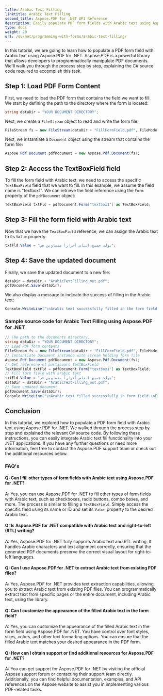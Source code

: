 ```yaml
---
title: Arabic Text Filling
linktitle: Arabic Text Filling
second_title: Aspose.PDF for .NET API Reference
description: Easily populate PDF form fields with Arabic text using Aspose.PDF for .NET.
type: docs
weight: 20
url: /sv/net/programming-with-forms/arabic-text-filling/
---
```

In this tutorial, we are going to learn how to populate a PDF form field with Arabic text using Aspose.PDF for .NET. Aspose.PDF is a powerful library that allows developers to programmatically manipulate PDF documents. We'll walk you through the process step by step, explaining the C# source code required to accomplish this task.

## Step 1: Load PDF Form Content

First, we need to load the PDF form that contains the field we want to fill. We start by defining the path to the directory where the form is located:

```csharp
string dataDir = "YOUR DOCUMENT DIRECTORY";
```

Next, we create a `FileStream` object to read and write the form file:

```csharp
FileStream fs = new FileStream(dataDir + "FillFormField.pdf", FileMode.Open, FileAccess.ReadWrite);
```

Next, we instantiate a `Document` object using the stream that contains the form file:

```csharp
Aspose.Pdf.Document pdfDocument = new Aspose.Pdf.Document(fs);
```

## Step 2: Access the TextBoxField field

To fill the form field with Arabic text, we need to access the specific `TextBoxField` field that we want to fill. In this example, we assume the field name is "textbox1". We can retrieve the field reference using the `Form` property of the `pdfDocument` object:

```csharp
TextBoxField txtFld = pdfDocument.Form["textbox1"] as TextBoxField;
```

## Step 3: Fill the form field with Arabic text

Now that we have the `TextBoxField` reference, we can assign the Arabic text to its `Value` property:

```csharp
txtFld.Value = "يولد جميع الناس أحراراً متساوين في";
```

## Step 4: Save the updated document

Finally, we save the updated document to a new file:

```csharp
dataDir = dataDir + "ArabicTextFilling_out.pdf";
pdfDocument.Save(dataDir);
```

We also display a message to indicate the success of filling in the Arabic text:

```csharp
Console.WriteLine("\nArabic text successfully filled in the form field.\nFile saved in the following location: " + dataDir);
```

### Sample source code for Arabic Text Filling using Aspose.PDF for .NET 
```csharp
// The path to the documents directory.
string dataDir = "YOUR DOCUMENT DIRECTORY";
// Load PDF form contents
FileStream fs = new FileStream(dataDir + "FillFormField.pdf", FileMode.Open, FileAccess.ReadWrite);
// Instantiate Document instance with stream holding form file
Aspose.Pdf.Document pdfDocument = new Aspose.Pdf.Document(fs);
// Get referecne of particuarl TextBoxField
TextBoxField txtFld = pdfDocument.Form["textbox1"] as TextBoxField;
// Fill form field with arabic text
txtFld.Value = "يولد جميع الناس أحراراً متساوين في";
dataDir = dataDir + "ArabicTextFilling_out.pdf";
// Save updated document
pdfDocument.Save(dataDir);
Console.WriteLine("\nArabic text filled successfully in form field.\nFile saved at " + dataDir);
```

## Conclusion

In this tutorial, we explored how to populate a PDF form field with Arabic text using Aspose.PDF for .NET. We walked through the process step by step and explained the relevant C# source code. By following these instructions, you can easily integrate Arabic text fill functionality into your .NET applications. If you have any further questions or need more information, feel free to contact the Aspose.PDF support team or check out the additional resources below.

### FAQ's

#### Q: Can I fill other types of form fields with Arabic text using Aspose.PDF for .NET?

A: Yes, you can use Aspose.PDF for .NET to fill other types of form fields with Arabic text, such as checkboxes, radio buttons, combo boxes, and more. The process is similar to filling a `TextBoxField`. Simply access the specific field using its name or ID and set its `Value` property to the desired Arabic text.

#### Q: Is Aspose.PDF for .NET compatible with Arabic text and right-to-left (RTL) writing?

A: Yes, Aspose.PDF for .NET fully supports Arabic text and RTL writing. It handles Arabic characters and text alignment correctly, ensuring that the generated PDF documents preserve the correct visual layout for right-to-left languages.

#### Q: Can I use Aspose.PDF for .NET to extract Arabic text from existing PDF files?

A: Yes, Aspose.PDF for .NET provides text extraction capabilities, allowing you to extract Arabic text from existing PDF files. You can programmatically extract text from specific pages or the entire document, including Arabic text, using the library.

#### Q: Can I customize the appearance of the filled Arabic text in the form field?

A: Yes, you can customize the appearance of the filled Arabic text in the form field using Aspose.PDF for .NET. You have control over font styles, sizes, colors, and other text formatting options. You can ensure that the filled Arabic text matches your desired appearance in the PDF form.

#### Q: How can I obtain support or find additional resources for Aspose.PDF for .NET?

A: You can get support for Aspose.PDF for .NET by visiting the official Aspose support forum or contacting their support team directly. Additionally, you can find helpful documentation, examples, and API references on the Aspose website to assist you in implementing various PDF-related tasks.